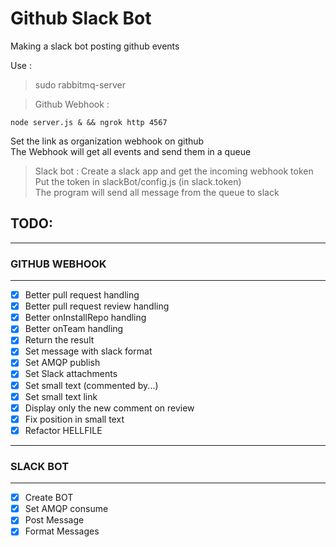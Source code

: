 # Github Slack Bot

Making a slack bot posting github events

Use : 

> sudo rabbitmq-server

> Github Webhook : 
  ```
  node server.js & && ngrok http 4567
  ```
  Set the link as organization webhook on github <br />
  The Webhook will get all events and send them in a queue

> Slack bot : Create a slack app and get the incoming webhook token <br />
  Put the token in slackBot/config.js (in slack.token) <br />
  The program will send all message from the queue to slack




## TODO:

---------------------

### GITHUB WEBHOOK

---------------------
- [x] Better pull request handling
- [x] Better pull request review handling 
- [x] Better onInstallRepo handling 
- [x] Better onTeam handling 
- [x] Return the result 
- [x] Set message with slack format
- [x] Set AMQP publish
- [x] Set Slack attachments
- [x] Set small text (commented by...)
- [x] Set small text link
- [x] Display only the new comment on review
- [x] Fix position in small text
- [x] Refactor HELLFILE
---------------------

### SLACK BOT

---------------------
- [x] Create BOT
- [x] Set AMQP consume
- [x] Post Message
- [x] Format Messages